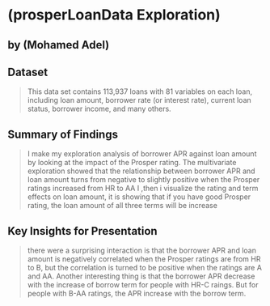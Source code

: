 # (prosperLoanData Exploration)
## by (Mohamed Adel)


## Dataset

> This data set contains 113,937 loans with 81 variables on each loan, including loan amount, borrower rate (or interest rate), current loan status, borrower income, and many others.


## Summary of Findings

> I make my exploration analysis of borrower APR against loan amount by looking at the impact of the Prosper rating. The multivariate exploration showed that the relationship between borrower APR and loan amount turns from negative to slightly positive when the Prosper ratings increased from HR to AA I ,then i visualize the rating and term effects on loan amount, it is showing that if you have good Prosper rating, the loan amount of all three terms will be increase


## Key Insights for Presentation

> there were a surprising interaction is that the borrower APR and loan amount is negatively correlated when the Prosper ratings are from HR to B, but the correlation is turned to be positive when the ratings are A and AA. Another interesting thing is that the borrower APR decrease with the increase of borrow term for people with HR-C raings. But for people with B-AA ratings, the APR increase with the borrow term.